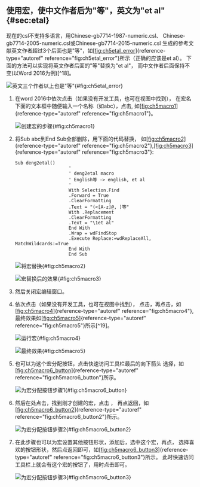 ## 使用宏，使中文作者后为"等"，英文为"et al" {#sec:etal}

现在的csl不支持多语言，用Chinese-gb7714-1987-numeric.csl、 Chinese-gb7714-2005-numeric.csl或Chinese-gb7714-2015-numeric.csl 生成的参考文献英文作者超过3个后面也是"等"，如[\[fig:ch5etal_error\]](#fig:ch5etal_error){reference-type="autoref" reference="fig:ch5etal_error"}所示（正确的应该是et al）。 下面的方法可以实现将英文作者后面的"等"替换为"et al"， 而中文作者后面保持不变(以Word 2016为例)[^18]。

![英文三个作者以上也是"等"](ch5etal_error){#fig:ch5etal_error}

1.  在word 2016中依次点击（如果没有开发工具，也可在视图中找到）， 在宏名下面的文本框中随便输入一个名称（如abc），点击, 如[\[fig:ch5macro1\]](#fig:ch5macro1){reference-type="autoref" reference="fig:ch5macro1"}。

    ![创建宏的步骤](ch5macro1){#fig:ch5macro1}

2.  将Sub abc到End Sub全部删除，用下面的代码替换， 如[\[fig:ch5macro2\]](#fig:ch5macro2){reference-type="autoref" reference="fig:ch5macro2"},[\[fig:ch5macro3\]](#fig:ch5macro3){reference-type="autoref" reference="fig:ch5macro3"}:

    ``` {.vbscript language="VBScript"}
    Sub deng2etal()
                        '
                        ' deng2etal macro
                        ' English等 -> english, et al
                        '
                        With Selection.Find
                        .Forward = True
                        .ClearFormatting
                        .Text = "(<[A-z]@, )等"
                        With .Replacement
                        .ClearFormatting
                        .Text = "\1et al"
                        End With
                        .Wrap = wdFindStop
                        .Execute Replace:=wdReplaceAll, MatchWildcards:=True
                        End With
                        End Sub
    ```

    ![将宏替换](ch5macro2){#fig:ch5macro2}

    ![宏替换后的效果](ch5macro3){#fig:ch5macro3}

3.  然后关闭宏编辑窗口。

4.  依次点击（如果没有开发工具，也可在视图中找到）， 点击，再点击，如[\[fig:ch5macro4\]](#fig:ch5macro4){reference-type="autoref" reference="fig:ch5macro4"}, 最终效果如[\[fig:ch5macro5\]](#fig:ch5macro5){reference-type="autoref" reference="fig:ch5macro5"}所示[^19]。

    ![运行宏](ch5macro4){#fig:ch5macro4}

    ![最终效果](ch5macro5){#fig:ch5macro5}

5.  也可以为这个宏分配按钮，点击快速访问工具栏最后的向下箭头 选择，如[\[fig:ch5macro6_button\]](#fig:ch5macro6_button){reference-type="autoref" reference="fig:ch5macro6_button"}所示。

    ![为宏分配按钮步骤1](ch5macro6_button){#fig:ch5macro6_button}

6.  然后在处点击，找到刚才创建的宏，点击 ， 再点返回，如[\[fig:ch5macro6_button2\]](#fig:ch5macro6_button2){reference-type="autoref" reference="fig:ch5macro6_button2"}所示。

    ![为宏分配按钮步骤2](ch5macro6_button2){#fig:ch5macro6_button2}

7.  在此步骤也可以为宏设置其他按钮形状，添加后，选中这个宏，再点， 选择喜欢的按钮形状，然后点返回即可，如[\[fig:ch5macro6_button3\]](#fig:ch5macro6_button3){reference-type="autoref" reference="fig:ch5macro6_button3"}所示。 此时快速访问工具栏上就会有这个宏的按钮了，用时点击即可。

    ![为宏分配按钮步骤3](ch5macro6_button3){#fig:ch5macro6_button3}


